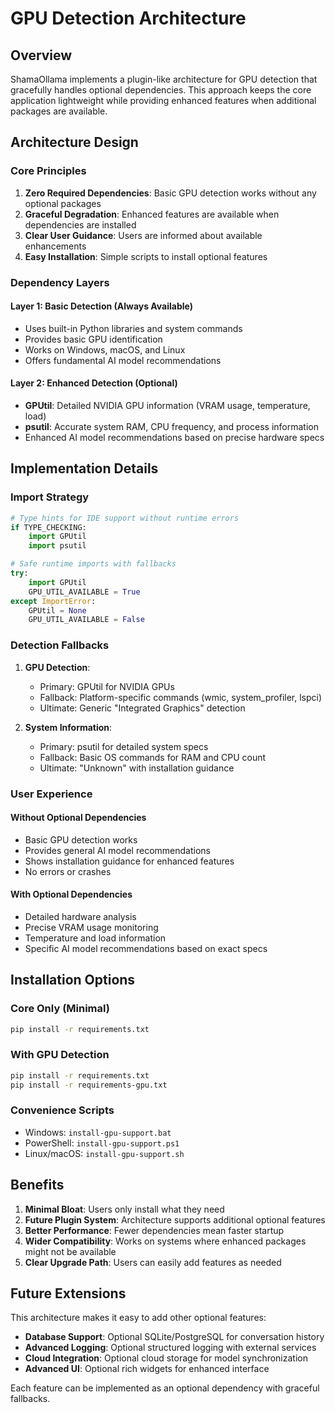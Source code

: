 # GPU Detection Architecture

## Overview

ShamaOllama implements a plugin-like architecture for GPU detection that gracefully handles optional dependencies. This approach keeps the core application lightweight while providing enhanced features when additional packages are available.

## Architecture Design

### Core Principles

1. **Zero Required Dependencies**: Basic GPU detection works without any optional packages
2. **Graceful Degradation**: Enhanced features are available when dependencies are installed
3. **Clear User Guidance**: Users are informed about available enhancements
4. **Easy Installation**: Simple scripts to install optional features

### Dependency Layers

#### Layer 1: Basic Detection (Always Available)

- Uses built-in Python libraries and system commands
- Provides basic GPU identification
- Works on Windows, macOS, and Linux
- Offers fundamental AI model recommendations

#### Layer 2: Enhanced Detection (Optional)

- **GPUtil**: Detailed NVIDIA GPU information (VRAM usage, temperature, load)
- **psutil**: Accurate system RAM, CPU frequency, and process information
- Enhanced AI model recommendations based on precise hardware specs

## Implementation Details

### Import Strategy

```python
# Type hints for IDE support without runtime errors
if TYPE_CHECKING:
    import GPUtil
    import psutil

# Safe runtime imports with fallbacks
try:
    import GPUtil
    GPU_UTIL_AVAILABLE = True
except ImportError:
    GPUtil = None
    GPU_UTIL_AVAILABLE = False
```

### Detection Fallbacks

1. **GPU Detection**:

   - Primary: GPUtil for NVIDIA GPUs
   - Fallback: Platform-specific commands (wmic, system_profiler, lspci)
   - Ultimate: Generic "Integrated Graphics" detection

2. **System Information**:
   - Primary: psutil for detailed system specs
   - Fallback: Basic OS commands for RAM and CPU count
   - Ultimate: "Unknown" with installation guidance

### User Experience

#### Without Optional Dependencies

- Basic GPU detection works
- Provides general AI model recommendations
- Shows installation guidance for enhanced features
- No errors or crashes

#### With Optional Dependencies

- Detailed hardware analysis
- Precise VRAM usage monitoring
- Temperature and load information
- Specific AI model recommendations based on exact specs

## Installation Options

### Core Only (Minimal)

```bash
pip install -r requirements.txt
```

### With GPU Detection

```bash
pip install -r requirements.txt
pip install -r requirements-gpu.txt
```

### Convenience Scripts

- Windows: `install-gpu-support.bat`
- PowerShell: `install-gpu-support.ps1`
- Linux/macOS: `install-gpu-support.sh`

## Benefits

1. **Minimal Bloat**: Users only install what they need
2. **Future Plugin System**: Architecture supports additional optional features
3. **Better Performance**: Fewer dependencies mean faster startup
4. **Wider Compatibility**: Works on systems where enhanced packages might not be available
5. **Clear Upgrade Path**: Users can easily add features as needed

## Future Extensions

This architecture makes it easy to add other optional features:

- **Database Support**: Optional SQLite/PostgreSQL for conversation history
- **Advanced Logging**: Optional structured logging with external services
- **Cloud Integration**: Optional cloud storage for model synchronization
- **Advanced UI**: Optional rich widgets for enhanced interface

Each feature can be implemented as an optional dependency with graceful fallbacks.
